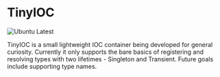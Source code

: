 # TinyIOC

![Ubuntu Latest](https://github.com/RyaPorter/TinyIOC/workflows/Ubuntu%20Latest/badge.svg?branch=master)

TinyIOC is a small lightweight IOC container being developed for general curiosity. 
Currently it only supports the bare basics of registering and resolving types with two lifetimes - Singleton and Transient. Future goals include supporting type names.
